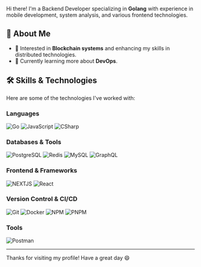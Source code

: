 Hi there! I'm a Backend Developer specializing in **Golang** with experience in mobile development, system analysis, and various frontend technologies.

## 🚀 About Me
- 🎨 Interested in **Blockchain systems** and enhancing my skills in distributed technologies.
- 🌱 Currently learning more about **DevOps**.

## 🛠️ Skills & Technologies
Here are some of the technologies I've worked with:

### Languages
![Go](https://skillicons.dev/icons?i=go)
![JavaScript](https://skillicons.dev/icons?i=javascript)
![CSharp](https://skillicons.dev/icons?i=cs)

### Databases & Tools
![PostgreSQL](https://skillicons.dev/icons?i=postgresql)
![Redis](https://skillicons.dev/icons?i=redis)
![MySQL](https://skillicons.dev/icons?i=mysql)
![GraphQL](https://skillicons.dev/icons?i=graphql)

### Frontend & Frameworks
![NEXTJS](https://skillicons.dev/icons?i=nextjs)
![React](https://skillicons.dev/icons?i=react)

### Version Control & CI/CD
![Git](https://skillicons.dev/icons?i=git)
![Docker](https://skillicons.dev/icons?i=docker)
![NPM](https://skillicons.dev/icons?i=npm)
![PNPM](https://skillicons.dev/icons?i=pnpm)

### Tools
![Postman](https://skillicons.dev/icons?i=postman)

---

Thanks for visiting my profile! Have a great day 😄

